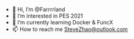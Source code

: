 - 👋 Hi, I’m @Farrrrland
- 👀 I’m interested in PES 2021
- 🌱 I’m currently learning Docker & FuncX
- 📫 How to reach me SteveZhao@outlook.com

<!---
Farrrrland/Farrrrland is a ✨ special ✨ repository because its `README.md` (this file) appears on your GitHub profile.
You can click the Preview link to take a look at your changes.
--->
